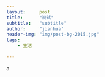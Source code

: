 ```yaml
---
layout:     post
title:      "测试"
subtitle:   "subtitle"
author:     "jianhua"
header-img: "img/post-bg-2015.jpg"
tags:
    - 生活

---
```


a
